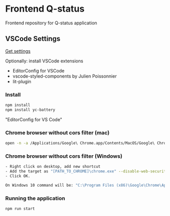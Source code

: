 # Frontend Q-status

Frontend repository for Q-status application

## VSCode Settings

[Get settings](https://gist.github.com/joellaz/7b8d6771e6bdcb960f38b61d7de67469)

Optionally: install VSCode extensions

- EditorConfig for VSCode
- vscode-styled-components by Julien Poissonnier
- lit-plugin

### Install

```sh
npm install
npm install yc-battery

```

"EditorConfig for VS Code"

### Chrome browser without cors filter (mac)

```sh
open -n -a /Applications/Google\ Chrome.app/Contents/MacOS/Google\ Chrome --args --user-data-dir="/tmp/chrome_dev_test" --disable-web-security
```

### Chrome browser without cors filter (Windows)

```sh
- Right click on desktop, add new shortcut
- Add the target as "[PATH_TO_CHROME]\chrome.exe" --disable-web-security --disable-gpu --user-data-dir=~/chromeTemp
- Click OK.

On Windows 10 command will be: "C:\Program Files (x86)\Google\Chrome\Application\chrome.exe" --disable-web-security --disable-gpu --user-data-dir=~/chromeTemp
```

### Running the application

```sh
npm run start
```
